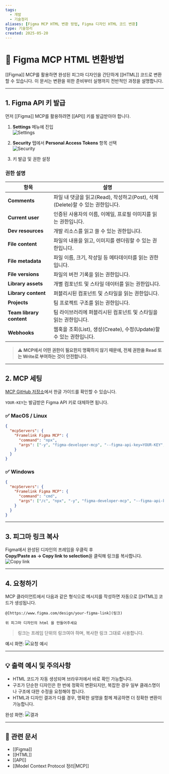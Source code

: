 ```yaml
---
tags:
  - 개발
  - 기술정리
aliases: [Figma MCP HTML 변환 방법, Figma 디자인 HTML 코드 변환]
type: 기술정리
created: 2025-05-20
---
```


# 📘 Figma MCP HTML 변환방법

[[Figma]] MCP를 활용하면 완성된 피그마 디자인을 간단하게 [[HTML]] 코드로 변환할 수 있습니다. 이 문서는 변환을 위한 준비부터 실행까지 전반적인 과정을 설명합니다.

---

## 1. Figma API 키 발급

먼저 [[Figma]] MCP를 활용하려면 [[API]] 키를 발급받아야 합니다.

1. **Settings** 메뉴에 진입  
![Settings](https://file-api.ksq9511.synology.me:5353/obsidian-files/image/20250520225529_image.png)

2. **Security** 탭에서 **Personal Access Tokens** 항목 선택  
![Security](https://file-api.ksq9511.synology.me:5353/obsidian-files/image/20250520225731_image.png)

3. 키 발급 및 권한 설정

### 권한 설명

| 항목 | 설명 |
|------|------|
| **Comments** | 파일 내 댓글을 읽고(Read), 작성하고(Post), 삭제(Delete)할 수 있는 권한입니다. |
| **Current user** | 인증된 사용자의 이름, 이메일, 프로필 이미지를 읽는 권한입니다. |
| **Dev resources** | 개발 리소스를 읽고 쓸 수 있는 권한입니다. |
| **File content** | 파일의 내용을 읽고, 이미지를 렌더링할 수 있는 권한입니다. |
| **File metadata** | 파일 이름, 크기, 작성일 등 메타데이터를 읽는 권한입니다. |
| **File versions** | 파일의 버전 기록을 읽는 권한입니다. |
| **Library assets** | 개별 컴포넌트 및 스타일 데이터를 읽는 권한입니다. |
| **Library content** | 퍼블리시된 컴포넌트 및 스타일을 읽는 권한입니다. |
| **Projects** | 팀 프로젝트 구조를 읽는 권한입니다. |
| **Team library content** | 팀 라이브러리에 퍼블리시된 컴포넌트 및 스타일을 읽는 권한입니다. |
| **Webhooks** | 웹훅을 조회(List), 생성(Create), 수정(Update)할 수 있는 권한입니다. |

> ⚠️ **MCP에서 어떤 권한이 필요한지 명확하지 않기 때문에, 전체 권한을 Read 또는 Write로 부여하는 것이 안전합니다.**

---

## 2. MCP 세팅

[MCP GitHub 저장소](https://github.com/GLips/Figma-Context-MCP?tab=readme-ov-file)에서 한글 가이드를 확인할 수 있습니다.

`YOUR-KEY`는 발급받은 Figma API 키로 대체하면 됩니다.

### ✅ MacOS / Linux

```json
{
  "mcpServers": {
    "Framelink Figma MCP": {
      "command": "npx",
      "args": ["-y", "figma-developer-mcp", "--figma-api-key=YOUR-KEY", "--stdio"]
    }
  }
}
```

### ✅ Windows

```json
{
  "mcpServers": {
    "Framelink Figma MCP": {
      "command": "cmd",
      "args": ["/c", "npx", "-y", "figma-developer-mcp", "--figma-api-key=YOUR-KEY", "--stdio"]
    }
  }
}
```

---

## 3. 피그마 링크 복사

Figma에서 완성된 디자인의 프레임을 우클릭 후  
**Copy/Paste as → Copy link to selection**을 클릭해 링크를 복사합니다.  
![Copy link](https://file-api.ksq9511.synology.me:5353/obsidian-files/image/20250520230353_image.png)

---

## 4. 요청하기

MCP 클라이언트에서 다음과 같은 형식으로 메시지를 작성하면 자동으로 [[HTML]] 코드가 생성됩니다.

```
@[https://www.figma.com/design/your-figma-link](링크)

위 피그마 디자인의 html 을 만들어주세요
```

> 링크는 프레임 단위의 링크여야 하며, 복사한 링크 그대로 사용합니다.

예시 화면:
![요청 예시](https://file-api.ksq9511.synology.me:5353/obsidian-files/image/20250520230884_image.png)

---

## 💡 출력 예시 및 주의사항

* HTML 코드가 자동 생성되며 브라우저에서 바로 확인 가능합니다.
* 구조가 단순한 디자인은 한 번에 정확히 변환되지만, 복잡한 경우 일부 클래스명이나 구조에 대한 수정을 요청해야 합니다.
* HTML과 디자인 결과가 다를 경우, 명확한 설명을 함께 제공하면 더 정확한 변환이 가능합니다.

완성 화면:
![결과](https://file-api.ksq9511.synology.me:5353/obsidian-files/image/20250520230891_image.png)

---

## 🔗 관련 문서

- [[Figma]]
- [[HTML]]
- [[API]]
- [[Model Context Protocol 정리|MCP]]
